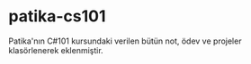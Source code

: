 # patika-cs101
Patika'nın C#101 kursundaki verilen bütün not, ödev ve projeler klasörlenerek eklenmiştir.
